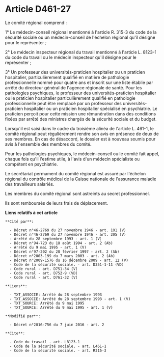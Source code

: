 # Article D461-27

Le comité régional comprend : 

1° Le médecin-conseil régional mentionné à l'article R. 315-3 du code de la sécurité sociale ou un médecin-conseil de
l'échelon régional qu'il désigne pour le représenter ; 

2° Le médecin inspecteur régional du travail mentionné à l'article L. 8123-1 du code du travail ou le médecin inspecteur
qu'il désigne pour le représenter ; 

3° Un professeur des universités-praticien hospitalier ou un praticien hospitalier, particulièrement qualifié en matière de
pathologie professionnelle nommé pour quatre ans et inscrit sur une liste établie par arrêté du directeur général de l'agence
régionale de santé. Pour les pathologies psychiques, le professeur des universités-praticien hospitalier ou le praticien
hospitalier particulièrement qualifié en pathologie professionnelle peut être remplacé par un professeur des universités-
praticien hospitalier ou un praticien hospitalier spécialisé en psychiatrie. Le praticien perçoit pour cette mission une
rémunération dans des conditions fixées par arrêté des ministres chargés de la sécurité sociale et du budget. 

Lorsqu'il est saisi dans le cadre du troisième alinéa de l'article L. 461-1, le comité régional peut régulièrement rendre son
avis en présence de deux de ses membres. En cas de désaccord, le dossier est à nouveau soumis pour avis à l'ensemble des
membres du comité. 

Pour les pathologies psychiques, le médecin-conseil ou le comité fait appel, chaque fois qu'il l'estime utile, à l'avis d'un
médecin spécialiste ou compétent en psychiatrie. 

Le secrétariat permament du comité régional est assuré par l'échelon régional du contrôle médical de la Caisse nationale de
l'assurance maladie des travailleurs salariés. 

Les membres du comité régional sont astreints au secret professionnel. 

Ils sont remboursés de leurs frais de déplacement.

**Liens relatifs à cet article**

	**Cité par**:

	  - Décret n°46-2769 du 27 novembre 1946 - art. 101 (V)
	  - Décret n°46-2769 du 27 novembre 1946 - art. 205 (V)
	  - Arrêté du 28 septembre 1993 - art. 1 (V)
	  - Décret n°94-723 du 18 août 1994 - art. 2 (Ab)
	  - Arrêté du 9 mai 1995 - art. 1 (V)
	  - Décret n°97-202 du 28 février 1997 - art. 2 (Ab)
	  - Décret n°2003-199 du 7 mars 2003 - art. 2 (Ab)
	  - Décret n°2009-1576 du 16 décembre 2009 - art. 12 (V)
	  - Code de la sécurité sociale. - art. D351-1-11 (VD)
	  - Code rural - art. D751-34 (V)
	  - Code rural - art. D752-9 (VD)
	  - Code rural - art. D761-32 (V)

	**Liens**:

	  - TXT_ASSOCIE: Arrêté du 28 septembre 1993
	  - TXT_ASSOCIE: Arrêté du 28 septembre 1993 - art. 1 (V)
	  - TXT_SOURCE: Arrêté du 9 mai 1995
	  - TXT_SOURCE: Arrêté du 9 mai 1995 - art. 1 (V)

	**Modifié par**:

	  - Décret n°2016-756 du 7 juin 2016 - art. 2

	**Cite**:

	  - Code du travail - art. L8123-1
	  - Code de la sécurité sociale. - art. L461-1
	  - Code de la sécurité sociale. - art. R315-3
